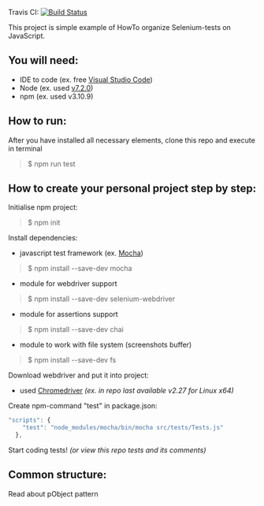 Travis CI: [![Build Status](https://travis-ci.org/alexKazarin/SeleniumSimpleSample_JS.svg?branch=master)](https://travis-ci.org/alexKazarin/SeleniumSimpleSample_JS)

This project is simple example of HowTo organize Selenium-tests on JavaScript.

## You will need:
- IDE to code (ex. free [Visual Studio Code](https://code.visualstudio.com/download))
- Node (ex. used [v7.2.0](http://nodejs.ru/))
- npm (ex. used v3.10.9)

## How to run:
After you have installed all necessary elements, clone this repo and execute in terminal 
> $ npm run test

## How to create your personal project step by step:
Initialise npm project:
> $ npm init

Install dependencies:
* javascript test framework (ex. [Mocha](https://mochajs.org))  
> $ npm install --save-dev mocha  

* module for webdriver support  
> $ npm install --save-dev selenium-webdriver  

* module for assertions support  
> $ npm install --save-dev chai  

* module to work with file system (screenshots buffer)  
> $ npm install --save-dev fs  

Download webdriver and put it into project:
* used [Chromedriver](https://sites.google.com/a/chromium.org/chromedriver/)
*(ex. in repo last available v2.27 for Linux x64)*

Create npm-command "test" in package.json:
```javascript
"scripts": {
    "test": "node_modules/mocha/bin/mocha src/tests/Tests.js"
  },
```

Start coding tests! *(or view this repo tests and its comments)*

## Common structure:
Read about pObject pattern
